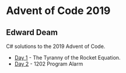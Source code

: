 # Advent of Code 2019
## Edward Deam
C# solutions to the 2019 Advent of Code.


 - [Day 1](day1/day1.md) - The Tyranny of the Rocket Equation.
 - [Day 2](day2/day2.md) - 1202 Program Alarm